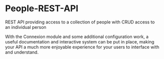 # People-REST-API
REST API providing access to a collection of people with CRUD access to an individual person

With the Connexion module and some additional configuration work, a useful documentation and interactive system 
can be put in place, making your API a much more enjoyable experience for your users to interface with and understand.
